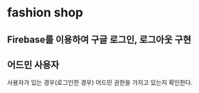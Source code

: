 # fashion shop

## Firebase를 이용하여 구글 로그인, 로그아웃 구현

## 어드민 사용자 
사용자가 있는 경우(로그인한 경우) 어드민 권한을 가지고 있는지 확인한다.
